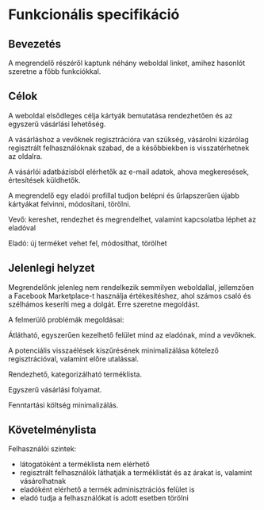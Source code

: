 # Funkcionális specifikáció

## Bevezetés

A megrendelő részéről kaptunk néhány weboldal linket, amihez hasonlót szeretne a főbb funkciókkal.

## Célok

A weboldal elsődleges célja kártyák bemutatása rendezhetően és az egyszerű vásárlási lehetőség.

A vásárláshoz a vevőknek regisztrációra van szükség, vásárolni kizárólag regisztrált felhasználóknak szabad, de a
későbbiekben is visszatérhetnek az oldalra.

A vásárlói adatbázisból elérhetők az e-mail adatok, ahova megkeresések, értesítések küldhetők.

A megrendelő egy eladói profillal tudjon belépni és űrlapszerűen újabb kártyákat felvinni, módosítani, törölni.

Vevő: kereshet, rendezhet és megrendelhet, valamint kapcsolatba léphet az eladóval

Eladó: új terméket vehet fel, módosíthat, törölhet

## Jelenlegi helyzet

Megrendelőnk jelenleg nem rendelkezik semmilyen weboldallal, jellemzően a Facebook Marketplace-t használja
értékesítéshez, ahol számos csaló és szélhámos keseríti meg a dolgát. Erre szeretne megoldást.

A felmerülő problémák megoldásai:

Átlátható, egyszerűen kezelhető felület mind az eladónak, mind a vevőknek.

A potenciális visszaélések kiszűrésének minimalizálása kötelező regisztrációval, valamint előre utalással.

Rendezhető, kategorizálható terméklista.

Egyszerű vásárlási folyamat.

Fenntartási költség minimalizálás.

## Követelménylista

Felhasználói szintek:

- látogatóként a terméklista nem elérhető
- regisztrált felhasználók láthatják a terméklistát és az árakat is, valamint vásárolhatnak
- eladóként elérhető a termék adminisztrációs felület is
- eladó tudja a felhasználókat is adott esetben törölni
